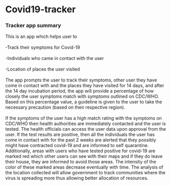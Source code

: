 # Covid19-tracker
### Tracker app summary
This is an app which helps user to</br>  
-Track their symptoms for Covid-19</br>   
-Individuals who came in contact with the user</br>   
-Location of places the user visited</br>    
The app prompts the user to track their symptoms, 
other user they have come in contact with and the places they have visited for 14 days, 
and after the 14 day incubation period, 
the app will provide a percentage of how closely the user symptoms match with symptoms outlined on CDC/WHO.
Based on this percentage value, a guideline is given to the user to take the necessary precaution (based on their respective region).<br />  
If the symptoms of the user has a high match rating with the symptoms on CDC/WHO then health authorities are immediately contacted and the user is tested. 
The health officials can access the user data upon approval from the user. If the test results are positive, then all the individuals the user has come in contact with for the past 2 weeks are alerted that they possibly
might have contracted covid-19 and are informed to self quarantine. 
Additionally, areas with users who have tested positive for covid-19 are marked red which other users can see with their maps and if they do leave their house, they are informed to avoid those areas.
The intensity of the color of these marked areas decrease eventually with time.
The analysis of the location collected will allow government to track communities where the virus is spreading more thus allowing better allocation of resources.
